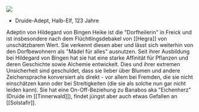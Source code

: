 ![](images/heike_all.png)

- Druide-Adept, Halb-Elf, 123 Jahre

Adeptin von Hildegard von Bingen 
Heike ist die "Dorfheilerin" in Freick und ist insbesondere nach dem Flüchtlingsdebakel von [[Hegra]] von unschätzbarem Wert. Sie verkennt diesen aber und lässt sich weiterhin von den Dorfbewohnern als "Mädel für alles" ausnutzen.
Seit ihrer Ausbildung bei Hildegard von Bingen hat sie hat eine starke Affinität für Pflanzen und deren Geschichte sowie Alchemie entwickelt. Dies und ihrer extremen Unsicherheit sind geschuldet, dass sie lieber über Blumen und andere Zeichensprache konversiert als direkt - vor allem bei Fremden, die sie nicht einschätzen kann oder bei Streitigkeiten (die sie als solche nun gar nicht leiden kann).
Sie hat eine On-Off-Beziehung zu Banabos aka "Eichenherz" (Druide im [[Tinnerwald]]), findet jüngst aber auch etwas Gefallen an [[Solstafir]]. 